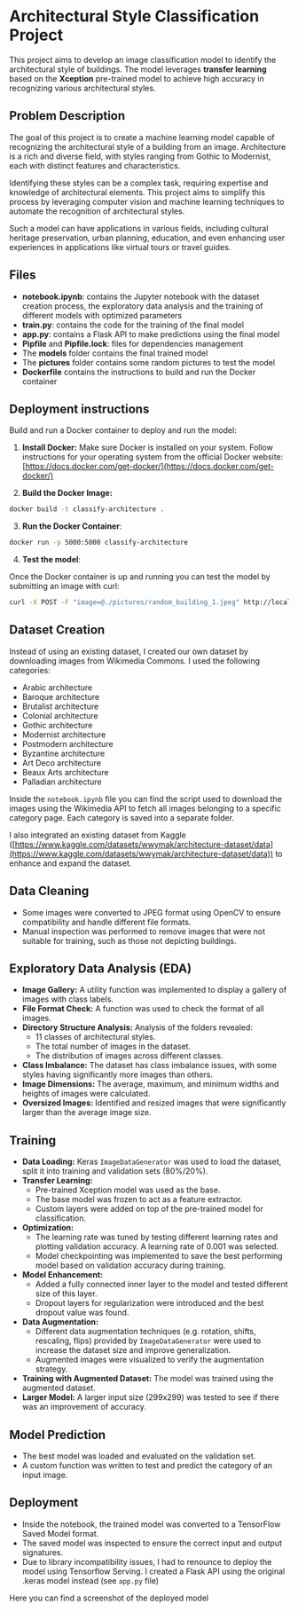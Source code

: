 # Architectural Style Classification Project

This project aims to develop an image classification model to identify the architectural style of buildings. The model leverages **transfer learning** based on the **Xception** pre-trained model to achieve high accuracy in recognizing various architectural styles.

## Problem Description
The goal of this project is to create a machine learning model capable of recognizing the architectural style of a building from an image. Architecture is a rich and diverse field, with styles ranging from Gothic to Modernist, each with distinct features and characteristics.

Identifying these styles can be a complex task, requiring expertise and knowledge of architectural elements. This project aims to simplify this process by leveraging computer vision and machine learning techniques to automate the recognition of architectural styles.

Such a model can have applications in various fields, including cultural heritage preservation, urban planning, education, and even enhancing user experiences in applications like virtual tours or travel guides.

## Files
* **notebook.ipynb**: contains the Jupyter notebook with the dataset creation process, the exploratory data analysis and the training of different models with optimized parameters
* **train.py**: contains the code for the training of the final model
* **app.py**: contains a Flask API to make predictions using the final model
* **Pipfile** and **Pipfile.lock**: files for dependencies management
* The **models** folder contains the final trained model
* The **pictures** folder contains some random pictures to test the model
* **Dockerfile** contains the instructions to build and run the Docker container

## Deployment instructions
Build and run a Docker container to deploy and run the model:

1. **Install Docker:**
   Make sure Docker is installed on your system. Follow instructions for your operating system from the official Docker website: [https://docs.docker.com/get-docker/](https://docs.docker.com/get-docker/)

2. **Build the Docker Image:**
```bash
docker build -t classify-architecture .
```


3. **Run the Docker Container**:
```bash
docker run -p 5000:5000 classify-architecture
```

4. **Test the model**:

Once the Docker container is up and running you can test the model by submitting an image with curl:

```bash
curl -X POST -F "image=@./pictures/random_building_1.jpeg" http://localhost:5000/predict
```


## Dataset Creation

Instead of using an existing dataset, I created our own dataset by downloading images from Wikimedia Commons. I used the following categories:

- Arabic architecture
- Baroque architecture
- Brutalist architecture
- Colonial architecture
- Gothic architecture
- Modernist architecture
- Postmodern architecture
- Byzantine architecture
- Art Deco architecture
- Beaux Arts architecture
- Palladian architecture

Inside the `notebook.ipynb` file you can find the script used to download the images using the Wikimedia API to fetch all images belonging to a specific category page. 
Each category is saved into a separate folder.

I also integrated an existing dataset from Kaggle ([https://www.kaggle.com/datasets/wwymak/architecture-dataset/data](https://www.kaggle.com/datasets/wwymak/architecture-dataset/data)) to enhance and expand the dataset.

## Data Cleaning

- Some images were converted to JPEG format using OpenCV to ensure compatibility and handle different file formats.
- Manual inspection was performed to remove images that were not suitable for training, such as those not depicting buildings.

## Exploratory Data Analysis (EDA)

- **Image Gallery:** A utility function was implemented to display a gallery of images with class labels.
- **File Format Check:** A function was used to check the format of all images.
- **Directory Structure Analysis:** Analysis of the folders revealed:
    - 11 classes of architectural styles.
    - The total number of images in the dataset.
    - The distribution of images across different classes.
- **Class Imbalance:** The dataset has class imbalance issues, with some styles having significantly more images than others.
- **Image Dimensions:** The average, maximum, and minimum widths and heights of images were calculated.
- **Oversized Images:** Identified and resized images that were significantly larger than the average image size.

## Training

- **Data Loading:** Keras `ImageDataGenerator` was used to load the dataset, split it into training and validation sets (80%/20%).
- **Transfer Learning:**
    - Pre-trained Xception model was used as the base.
    - The base model was frozen to act as a feature extractor.
    - Custom layers were added on top of the pre-trained model for classification.
- **Optimization:**
    - The learning rate was tuned by testing different learning rates and plotting validation accuracy. A learning rate of 0.001 was selected.
    - Model checkpointing was implemented to save the best performing model based on validation accuracy during training.
- **Model Enhancement:**
    - Added a fully connected inner layer to the model and tested different size of this layer.
    - Dropout layers for regularization were introduced and the best dropout value was found.
- **Data Augmentation:**
    - Different data augmentation techniques (e.g. rotation, shifts, rescaling, flips) provided by `ImageDataGenerator` were used to increase the dataset size and improve generalization.
    - Augmented images were visualized to verify the augmentation strategy.
- **Training with Augmented Dataset:** The model was trained using the augmented dataset.
- **Larger Model:** A larger input size (299x299) was tested to see if there was an improvement of accuracy.

## Model Prediction

- The best model was loaded and evaluated on the validation set.
- A custom function was written to test and predict the category of an input image.

## Deployment

- Inside the notebook, the trained model was converted to a TensorFlow Saved Model format.
- The saved model was inspected to ensure the correct input and output signatures.
- Due to library incompatibility issues, I had to renounce to deploy the model using Tensorflow Serving. I created a Flask API using the original .keras model instead (see `app.py` file)

Here you can find a screenshot of the deployed model 